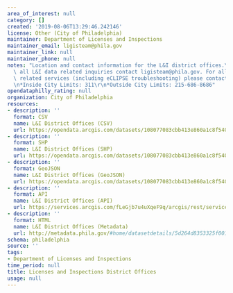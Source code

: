 ```yaml
---
area_of_interest: null
category: []
created: '2019-08-06T13:29:46.242146'
license: Other (City of Philadelphia)
maintainer: Department of Licenses and Inspections
maintainer_email: ligisteam@phila.gov
maintainer_link: null
maintainer_phone: null
notes: "Location and contact information for the L&I district offices.\r\n\r\nFor\
  \ all L&I data related inquiries contact ligisteam@phila.gov. For all other L&I\
  \ related services (including eCLIPSE troubleshooting) please contact Philly311:\r\
  \n*Inside City Limits: 311\r\n*Outside City Limits: 215-686-8686"
opendataphilly_rating: null
organization: City of Philadelphia
resources:
- description: ''
  format: CSV
  name: L&I District Offices (CSV)
  url: https://opendata.arcgis.com/datasets/108077083cbb413e860a1c8f5406b0f6_0.csv
- description: ''
  format: SHP
  name: L&I District Offices (SHP)
  url: https://opendata.arcgis.com/datasets/108077083cbb413e860a1c8f5406b0f6_0.zip
- description: ''
  format: GeoJSON
  name: L&I District Offices (GeoJSON)
  url: https://opendata.arcgis.com/datasets/108077083cbb413e860a1c8f5406b0f6_0.geojson
- description: ''
  format: API
  name: L&I District Offices (API)
  url: https://services.arcgis.com/fLeGjb7u4uXqeF9q/arcgis/rest/services/LI_DISTRICT_OFFICES/FeatureServer/0/query?outFields=*&where=1%3D1
- description: ''
  format: HTML
  name: L&I District Offices (Metadata)
  url: http://metadata.phila.gov/#home/datasetdetails/5d264d8353325f0010bac4de/representationdetails/5d264d8453325f0010bac4e2/
schema: philadelphia
source: ''
tags:
- Department of Licenses and Inspections
time_period: null
title: Licenses and Inspections District Offices
usage: null
---
```

